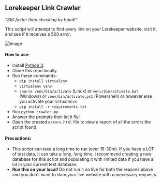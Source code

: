 ## Lorekeeper Link Crawler
_"Still faster than checking by hand!"_

This script will attempt to find every link on your Lorekeeper website, visit it, and see if it receives a 500 error.

![image](https://github.com/user-attachments/assets/c4ef3db6-8986-421b-a193-3cb0d08b6893)

#### How to use:
- Install [Python 3](https://www.python.org/downloads/).
- Clone this repo locally.
- Run these commands:
    - `pip install virtualenv`
    - `virtualenv venv`
    - `source venv/bin/activate` (Linux) or `venv/bin/activate.bat` (Windows) or `venv/bin/activate.ps1` (Powershell) or however else you activate your virtualenvs
    - `pip install -r requirements.txt`
- Run `python crawler.py`.
- Answer the prompts then let it fly!
- Open the created `errors.html` file to view a report of all the errors the script found.

#### Precautions:
- This script can take a long time to run (over 15-30m). If you have a LOT of test data, it can take a long, _long_ time. I recommend creating a new database for this script and populating it with limited data if you have a lot in your current test database.
- **Run this on your local!** Do not run it on live for both the reasons above and you don't want to slam your live website with unnecessary requests.
